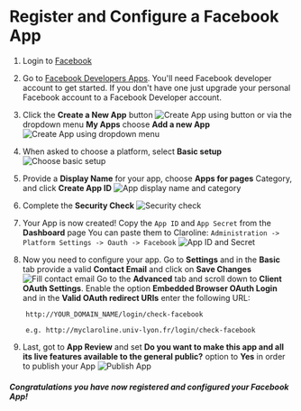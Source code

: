 Register and Configure a Facebook App
======================================

1. Login to [Facebook](https://www.facebook.com/)

2. Go to [Facebook Developers Apps](https://developers.facebook.com/apps). You'll need Facebook developer account to get started. If you don't have one just upgrade your personal Facebook account to a Facebook Developer account.

3. Click the **Create a New App** button
![Create App using button][new_app_button]
or via the dropdown menu **My Apps** choose **Add a new App**
![Create App using dropdown menu][new_app_menu]

4. When asked to choose a platform, select **Basic setup**
![Choose basic setup][new_app_platform]

5. Provide a **Display Name** for your app, choose **Apps for pages** Category, and click **Create App ID**
![App display name and category][new_app_properties]

6. Complete the **Security Check**
![Security check][new_app_security]

7. Your App is now created! Copy the `App ID` and `App Secret` from the **Dashboard** page
You can paste them to Claroline:
```Administration -> Platform Settings -> Oauth -> Facebook```
![App ID and Secret][new_app_id_secret]

8. Now you need to configure your app. Go to **Settings** and in the **Basic** tab provide a valid **Contact Email** and click on **Save Changes**
![Fill contact email][new_app_fill_email]
Go to the **Advanced** tab and scroll down to **Client OAuth Settings**. Enable the option **Embedded Browser OAuth Login** and in the **Valid OAuth redirect URIs** enter the following URL:
```
    http://YOUR_DOMAIN_NAME/login/check-facebook

    e.g. http://myclaroline.univ-lyon.fr/login/check-facebook
```

9. Last, got to **App Review** and set **Do you want to make this app and all its live features available to the general public?** option to **Yes** in order to publish your App
![Publish App][new_app_publish]

##### Congratulations you have now registered and configured your Facebook App!

[new_app_menu]: images/facebook/fb_new_app_menu.jpg "New app via dropdown menu"
[new_app_button]: images/facebook/fb_new_app_new_button.jpg "New app using button"
[new_app_platform]: images/facebook/fb_new_app_choice.jpg "Choose basic setup when asked for App platform"
[new_app_properties]: images/facebook/fb_new_app_properties.jpg "Fill in platform name and select App for pages in popup"
[new_app_security]: images/facebook/fb_security_check.jpg "Complete Security Check"
[new_app_id_secret]: images/facebook/fb_app_id_secret.jpg "Your App Id and Secret"
[new_app_fill_email]: images/facebook/fb_app_fill_email.jpg "Fill in your contact email and Save options"
[new_app_enable_browser]: images/facebook/fb_app_enable_browser_add_redirect.jpg "Enable browser and add redirect URI, Save"
[new_app_publish]: images/facebook/fb_app_publish_app.jpg "Publish your App"